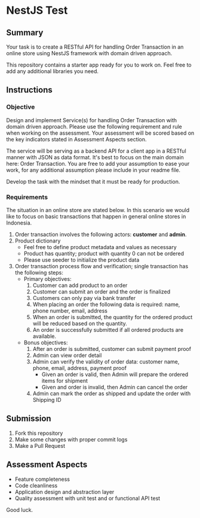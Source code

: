 # NestJS Test
## Summary

Your task is to create a RESTful API for handling Order Transaction in an online store using NestJS framework with domain driven approach.

This repository contains a starter app ready for you to work on. Feel free to add any additional libraries you need.

## Instructions

### Objective

Design and implement Service(s) for handling Order Transaction with domain driven approach. Please use the following requirement and rule when working on the assessment. Your assessment will be scored based on the key indicators stated in Assessment Aspects section.

The service will be serving as a backend API for a client app in a RESTful manner with JSON as data format. It's best to focus on the main domain here: Order Transaction. You are free to add your assumption to ease your work, for any additional assumption please include in your readme file.

Develop the task with the mindset that it must be ready for production. 


### Requirements
The situation in an online store are stated below. In this scenario we would like to focus on basic transactions that happen in general online stores in Indonesia.

1. Order transaction involves the following actors: **customer** and **admin**.
2. Product dictionary
    * Feel free to define product metadata and values as necessary
    * Product has quantity; product with quantity 0 can not be ordered
    * Please use seeder to initialize the product data
3. Order transaction process flow and verification; single transaction has the following steps:
    * Primary objectives:
        1. Customer can add product to an order
        2. Customer can submit an order and the order is finalized
        3. Customers can only pay via bank transfer
        4. When placing an order the following data is required: name, phone number, email, address
        5. When an order is submitted, the quantity for the ordered product will be reduced based on the quantity.
        6. An order is successfully submitted if all ordered products are available.
    * Bonus objectives:
        1. After an order is submitted, customer can submit payment proof
        2. Admin can view order detail
        3. Admin can verify the validity of order data: customer name, phone, email, address, payment proof
            * Given an order is valid, then Admin will prepare the ordered items for shipment
            * Given and order is invalid, then Admin can cancel the order
        4. Admin can mark the order as shipped and update the order with Shipping ID

## Submission

1. Fork this repository
2. Make some changes with proper commit logs
3. Make a Pull Request

## Assessment Aspects

* Feature completeness
* Code cleanliness
* Application design and abstraction layer
* Quality assessment with unit test and or functional API test

Good luck.
